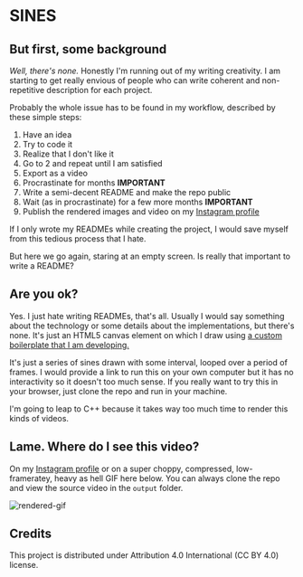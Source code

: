 # SINES

## But first, some background

*Well, there's none.* Honestly I'm running out of my writing creativity. I am starting to get really envious of people who can write coherent and non-repetitive description for each project.

Probably the whole issue has to be found in my workflow, described by these simple steps:

1. Have an idea
1. Try to code it
1. Realize that I don't like it
1. Go to 2 and repeat until I am satisfied
1. Export as a video
1. Procrastinate for months **IMPORTANT**
1. Write a semi-decent README and make the repo public
1. Wait (as in procrastinate) for a few more months **IMPORTANT**
1. Publish the rendered images and video on my [Instagram profile](https://www.instagram.com/p/CVdwLFPsqQ_/)

If I only wrote my READMEs while creating the project, I would save myself from this tedious process that I hate.

But here we go again, staring at an empty screen. Is really that important to write a README?

## Are you ok?

Yes. I just hate writing READMEs, that's all. Usually I would say something about the technology or some details about the implementations, but there's none. It's just an HTML5 canvas element on which I draw using [a custom boilerplate that I am developing.](https://github.com/lorossi/empty-html5-canvas-project)

It's just a series of sines drawn with some interval, looped over a period of frames. I would provide a link to run this on your own computer but it has no interactivity so it doesn't too much sense. If you really want to try this in your browser, just clone the repo and run in your machine.

I'm going to leap to C++ because it takes way too much time to render this kinds of videos.

## Lame. Where do I see this video?

On my [Instagram profile](https://www.instagram.com/lorossi97/) or on a super choppy, compressed, low-frameratey, heavy as hell GIF here below. You can always clone the repo and view the source video in the `output` folder.

![rendered-gif](output/output.gif)

## Credits

This project is distributed under Attribution 4.0 International (CC BY 4.0) license.
